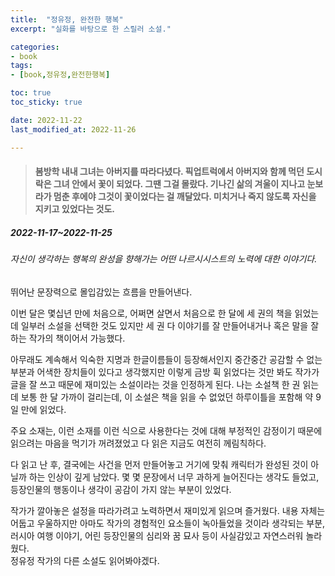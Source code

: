 ```yaml
---
title:  "정유정, 완전한 행복"
excerpt: "실화를 바탕으로 한 스릴러 소설."

categories:
- book
tags:
- [book,정유정,완전한행복]

toc: true
toc_sticky: true

date: 2022-11-22
last_modified_at: 2022-11-26

---
```


> #### 봄방학 내내 그녀는 아버지를 따라다녔다. 픽업트럭에서 아버지와 함께 먹던 도시락은 그녀 안에서 꽃이 되었다. 그땐 그걸 몰랐다. 기나긴 삶의 겨울이 지나고 눈보라가 멈춘 후에야 그것이 꽃이었다는 걸 깨달았다. 미치거나 죽지 않도록 자신을 지키고 있었다는 것도.

##### 2022-11-17~2022-11-25

###### 자신이 생각하는 행복의 완성을 향해가는 어떤 나르시시스트의 노력에 대한 이야기다.

뛰어난 문장력으로 몰입감있는 흐름을 만들어낸다.  

이번 달은 몇십년 만에 처음으로, 어쩌면 살면서 처음으로 한 달에 세 권의 책을 읽었는데 일부러 소설을 선택한 것도 있지만 세 권 다 이야기를 잘 만들어내거나 혹은 말을 잘하는 작가의 책이어서 가능했다.  

아무래도 계속해서 익숙한 지명과 한글이름들이 등장해서인지 중간중간 공감할 수 없는 부분과 어색한 장치들이 있다고 생각했지만 이렇게 금방 휙 읽었다는 것만 봐도 작가가 글을 잘 쓰고 때문에 재미있는 소설이라는 것을 인정하게 된다. 나는 소설책 한 권 읽는 데 보통 한 달 가까이 걸리는데, 이 소설은 책을 읽을 수 없었던 하루이틀을 포함해 약 9일 만에 읽었다.  

주요 소재는, 이런 소재를 이런 식으로 사용한다는 것에 대해 부정적인 감정이기 때문에 읽으려는 마음을 먹기가 꺼려졌었고 다 읽은 지금도 여전히 께림칙하다.  

다 읽고 난 후, 결국에는 사건을 먼저 만들어놓고 거기에 맞춰 캐릭터가 완성된 것이 아닐까 하는 인상이 깊게 남았다. 몇 몇 문장에서 너무 과하게 늘어진다는 생각도 들었고, 등장인물의 행동이나 생각이 공감이 가지 않는 부분이 있었다. 

작가가 깔아놓은 설정을 따라가려고 노력하면서 재미있게 읽으며 즐거웠다. 내용 자체는 어둡고 우울하지만 아마도 작가의 경험적인 요소들이 녹아들었을 것이라 생각되는 부분, 러시아 여행 이야기, 어린 등장인물의 심리와 꿈 묘사 등이 사실감있고 자연스러워 놀라웠다.  
정유정 작가의 다른 소설도 읽어봐야겠다.  

